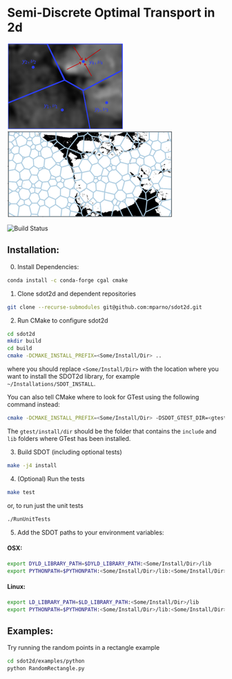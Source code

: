 
# Semi-Discrete Optimal Transport in 2d
<img src="doc/pics/sdot.png" alt="SDOT" height="200"><img src="doc/pics/laguerre.png" alt="Centroidal Laguerre" height="200">

![Build Status](https://github.com/mparno/sdot2d/actions/workflows/build-test.yml/badge.svg)

## Installation:

0. Install Dependencies:

```bash
conda install -c conda-forge cgal cmake
```

1. Clone sdot2d and dependent repositories

```bash
git clone --recurse-submodules git@github.com:mparno/sdot2d.git
```

2. Run CMake to configure sdot2d

```bash
cd sdot2d
mkdir build
cd build
cmake -DCMAKE_INSTALL_PREFIX=<Some/Install/Dir> ..
```
where you should replace `<Some/Install/Dir>` with the location where you want to install the SDOT2d library, for example `~/Installations/SDOT_INSTALL`.

You can also tell CMake where to look for GTest using the following command instead:
```bash
cmake -DCMAKE_INSTALL_PREFIX=<Some/Install/Dir> -DSDOT_GTEST_DIR=<gtest/install/dir> ..
```
The `gtest/install/dir` should be the folder that contains the `include` and
`lib` folders where GTest has been installed.

3. Build SDOT (including optional tests)

```bash
make -j4 install
```

4. (Optional) Run the tests
```bash
make test
```
or, to run just the unit tests
```bash
./RunUnitTests
```

5. Add the SDOT paths to your environment variables:

#### OSX:
```bash
export DYLD_LIBRARY_PATH=$DYLD_LIBRARY_PATH:<Some/Install/Dir>/lib
export PYTHONPATH=$PYTHONPATH:<Some/Install/Dir>/lib:<Some/Install/Dir>/lib/python/
```
#### Linux:
```bash
export LD_LIBRARY_PATH=$LD_LIBRARY_PATH:<Some/Install/Dir>/lib
export PYTHONPATH=$PYTHONPATH:<Some/Install/Dir>/lib:<Some/Install/Dir>/lib/python/
```

## Examples:
Try running the random points in a rectangle example

```bash
cd sdot2d/examples/python
python RandomRectangle.py
```
